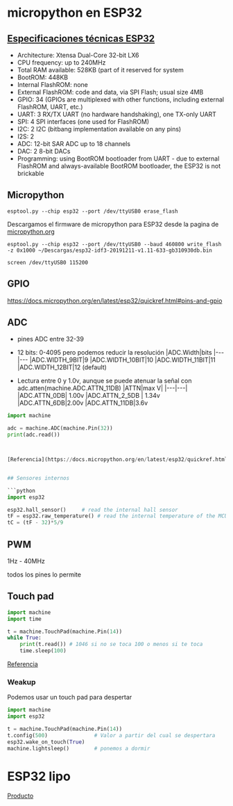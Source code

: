 # micropython en ESP32

## [Especificaciones técnicas ESP32](https://docs.micropython.org/en/latest/esp32/general.html#technical-specifications-and-soc-datasheets)

* Architecture: Xtensa Dual-Core 32-bit LX6
* CPU frequency: up to 240MHz
* Total RAM available: 528KB (part of it reserved for system
* BootROM: 448KB
* Internal FlashROM: none
* External FlashROM: code and data, via SPI Flash; usual size 4MB
* GPIO: 34 (GPIOs are multiplexed with other functions, including external FlashROM, UART, etc.)
* UART: 3 RX/TX UART (no hardware handshaking), one TX-only UART
* SPI: 4 SPI interfaces (one used for FlashROM)
* I2C: 2 I2C (bitbang implementation available on any pins)
* I2S: 2
* ADC: 12-bit SAR ADC up to 18 channels
* DAC: 2 8-bit DACs
* Programming: using BootROM bootloader from UART - due to external FlashROM and always-available BootROM bootloader, the ESP32 is not brickable

## Micropython

```
esptool.py --chip esp32 --port /dev/ttyUSB0 erase_flash
```

Descargamos el firmware de micropython para ESP32 desde la pagina de [micropython.org](http://micropython.org/download#esp32)

```
esptool.py --chip esp32 --port /dev/ttyUSB0 --baud 460800 write_flash -z 0x1000 ~/Descargas/esp32-idf3-20191211-v1.11-633-gb310930db.bin
```

```
screen /dev/ttyUSB0 115200

```

## GPIO

https://docs.micropython.org/en/latest/esp32/quickref.html#pins-and-gpio


## ADC

* pines ADC entre 32-39
* 12 bits: 0-4095 pero podemos reducir la resolución 
|ADC.Width|bits
|---|---
|ADC.WIDTH_9BIT|9
|ADC.WIDTH_10BIT|10
|ADC.WIDTH_11BIT|11
|ADC.WIDTH_12BIT|12 (default)

* Lectura entre 0 y 1.0v, aunque se puede atenuar la señal con adc.atten(machine.ADC.ATTN_11DB)
|ATTN|max V|
|---|---|
|ADC.ATTN_0DB|  1.00v
|ADC.ATTN_2_5DB | 1.34v
|ADC.ATTN_6DB|2.00v
|ADC.ATTN_11DB|3.6v 

```python
import machine

adc = machine.ADC(machine.Pin(32))
print(adc.read())



[Referencia](https://docs.micropython.org/en/latest/esp32/quickref.html#adc-analog-to-digital-conversion)


## Sensores internos

```python
import esp32

esp32.hall_sensor()     # read the internal hall sensor
tF = esp32.raw_temperature() # read the internal temperature of the MCU, in Farenheit
tC = (tF - 32)*5/9

```

## PWM

1Hz - 40MHz

todos los pines lo permite

## Touch pad


```python
import machine
import time

t = machine.TouchPad(machine.Pin(14))
while True:
    print(t.read()) # 1046 si no se toca 100 o menos si te toca 
    time.sleep(100)
```

[Referencia](https://docs.micropython.org/en/latest/esp32/quickref.html#capacitive-touch)


### Weakup

Podemos usar un touch pad para despertar

```python
import machine
import esp32

t = machine.TouchPad(machine.Pin(14))
t.config(500)               # Valor a partir del cual se despertara
esp32.wake_on_touch(True)
machine.lightsleep()        # ponemos a dormir
```

# ESP32 lipo

[Producto](https://es.aliexpress.com/item/33021934361.html)
